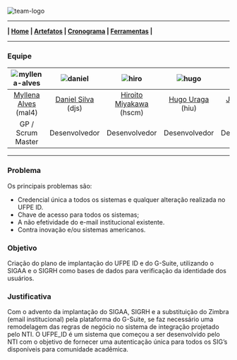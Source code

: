 ![team-logo](https://github.com/jussararodrigues/4-periodo/blob/master/pages/team/logo-team.png)

---

**| [Home](https://github.com/jussararodrigues/4-periodo/blob/master/README.md) | 
[Artefatos](https://github.com/jussararodrigues/4-periodo/blob/master/pages/Artefatos.md) | 
[Cronograma](https://github.com/jussararodrigues/4-periodo/blob/master/pages/Cronograma.md) |
[Ferramentas](https://github.com/jussararodrigues/4-periodo/blob/master/pages/Ferramentas.md) |**

---

### Equipe

| ![myllena-alves](https://github.com/jussararodrigues/4-periodo/blob/master/pages/team/myllena-alves.png)  | ![daniel](https://github.com/jussararodrigues/4-periodo/blob/master/pages/team/daniel.png)  | ![hiro](https://github.com/jussararodrigues/4-periodo/blob/master/pages/team/hiroito.png)  | ![hugo](https://github.com/jussararodrigues/4-periodo/blob/master/pages/team/hugo.png)  | ![jussara](https://github.com/jussararodrigues/4-periodo/blob/master/pages/team/jussara.png)  | ![myllena-almeida](https://github.com/jussararodrigues/4-periodo/blob/master/pages/team/myllena-almeida.png)  |
|:---------------------:|:------------------:|:----------------:|:--------------------:|:-----------------------:|:-------------------:|
| [Myllena Alves](https://github.com/myllenaalves) (mal4) | [Daniel Silva](https://github.com/shirubadan) (djs) | [Hiroito Miyakawa](https://github.com/hscm) (hscm)| [Hugo Uraga](https://github.com/hugouraga) (hiu) | [Jussara Silva](https://github.com/jussararodrigues) (jprs) | [Myllena Almeida](https://github.com/MyllenaAlmeida) (mrma2) | 
| GP / Scrum Master       | Desenvolvedor      | Desenvolvedor    | Desenvolvedor    | Desenvolvedora |  Product Owner / Desenvolvedora     |

---
### Problema
Os principais problemas são:
- Credencial única a todos os sistemas e qualquer alteração realizada no UFPE ID.
- Chave de acesso para todos os sistemas;
- A não efetividade do e-mail institucional existente.
- Contra inovação e/ou sistemas americanos.

### Objetivo
Criação do plano de implantação do UFPE ID e do G-Suite, utilizando o SIGAA e o SIGRH como bases de dados para verificação da identidade dos usuários.

### Justificativa
Com o advento da implantação do SIGAA, SIGRH e a substituição do Zimbra (email institucional) pela plataforma do G-Suite, se faz necessário uma remodelagem das regras de negócio no sistema de integração projetado pelo NTI. O UFPE_ID é um sistema que começou a ser desenvolvido pelo NTI com o objetivo de fornecer uma autenticação única para todos os SIG’s disponíveis para comunidade acadêmica.

